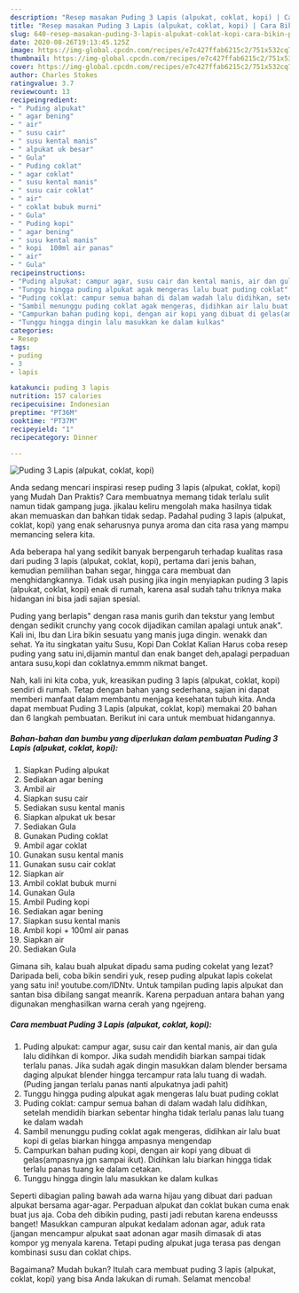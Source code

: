 ```yaml
---
description: "Resep masakan Puding 3 Lapis (alpukat, coklat, kopi) | Cara Bikin Puding 3 Lapis (alpukat, coklat, kopi) Yang Enak Dan Lezat"
title: "Resep masakan Puding 3 Lapis (alpukat, coklat, kopi) | Cara Bikin Puding 3 Lapis (alpukat, coklat, kopi) Yang Enak Dan Lezat"
slug: 640-resep-masakan-puding-3-lapis-alpukat-coklat-kopi-cara-bikin-puding-3-lapis-alpukat-coklat-kopi-yang-enak-dan-lezat
date: 2020-08-26T19:13:45.125Z
image: https://img-global.cpcdn.com/recipes/e7c427ffab6215c2/751x532cq70/puding-3-lapis-alpukat-coklat-kopi-foto-resep-utama.jpg
thumbnail: https://img-global.cpcdn.com/recipes/e7c427ffab6215c2/751x532cq70/puding-3-lapis-alpukat-coklat-kopi-foto-resep-utama.jpg
cover: https://img-global.cpcdn.com/recipes/e7c427ffab6215c2/751x532cq70/puding-3-lapis-alpukat-coklat-kopi-foto-resep-utama.jpg
author: Charles Stokes
ratingvalue: 3.7
reviewcount: 13
recipeingredient:
- " Puding alpukat"
- " agar bening"
- " air"
- " susu cair"
- " susu kental manis"
- " alpukat uk besar"
- " Gula"
- " Puding coklat"
- " agar coklat"
- " susu kental manis"
- " susu cair coklat"
- " air"
- " coklat bubuk murni"
- " Gula"
- " Puding kopi"
- " agar bening"
- " susu kental manis"
- " kopi  100ml air panas"
- " air"
- " Gula"
recipeinstructions:
- "Puding alpukat: campur agar, susu cair dan kental manis, air dan gula lalu didihkan di kompor. Jika sudah mendidih biarkan sampai tidak terlalu panas. Jika sudah agak dingin masukkan dalam blender bersama daging alpukat blender hingga tercampur rata lalu tuang di wadah. (Puding jangan terlalu panas nanti alpukatnya jadi pahit)"
- "Tunggu hingga puding alpukat agak mengeras lalu buat puding coklat"
- "Puding coklat: campur semua bahan di dalam wadah lalu didihkan, setelah mendidih biarkan sebentar hingha tidak terlalu panas lalu tuang ke dalam wadah"
- "Sambil menunggu puding coklat agak mengeras, didihkan air lalu buat kopi di gelas biarkan hingga ampasnya mengendap"
- "Campurkan bahan puding kopi, dengan air kopi yang dibuat di gelas(ampasnya jgn sampai ikut). Didihkan lalu biarkan hingga tidak terlalu panas tuang ke dalam cetakan."
- "Tunggu hingga dingin lalu masukkan ke dalam kulkas"
categories:
- Resep
tags:
- puding
- 3
- lapis

katakunci: puding 3 lapis 
nutrition: 157 calories
recipecuisine: Indonesian
preptime: "PT36M"
cooktime: "PT37M"
recipeyield: "1"
recipecategory: Dinner

---
```



![Puding 3 Lapis (alpukat, coklat, kopi)](https://img-global.cpcdn.com/recipes/e7c427ffab6215c2/751x532cq70/puding-3-lapis-alpukat-coklat-kopi-foto-resep-utama.jpg)

Anda sedang mencari inspirasi resep puding 3 lapis (alpukat, coklat, kopi) yang Mudah Dan Praktis? Cara membuatnya memang tidak terlalu sulit namun tidak gampang juga. jikalau keliru mengolah maka hasilnya tidak akan memuaskan dan bahkan tidak sedap. Padahal puding 3 lapis (alpukat, coklat, kopi) yang enak seharusnya punya aroma dan cita rasa yang mampu memancing selera kita.

Ada beberapa hal yang sedikit banyak berpengaruh terhadap kualitas rasa dari puding 3 lapis (alpukat, coklat, kopi), pertama dari jenis bahan, kemudian pemilihan bahan segar, hingga cara membuat dan menghidangkannya. Tidak usah pusing jika ingin menyiapkan puding 3 lapis (alpukat, coklat, kopi) enak di rumah, karena asal sudah tahu triknya maka hidangan ini bisa jadi sajian spesial.

Puding yang berlapis&#34; dengan rasa manis gurih dan tekstur yang lembut dengan sedikit crunchy yang cocok dijadikan camilan apalagi untuk anak&#34;. Kali ini, Ibu dan Lira bikin sesuatu yang manis juga dingin. wenakk dan sehat. Ya itu singkatan yaitu Susu, Kopi Dan Coklat Kalian Harus coba resep puding yang satu ini,dijamin mantul dan enak banget deh,apalagi perpaduan antara susu,kopi dan coklatnya.emmm nikmat banget.


Nah, kali ini kita coba, yuk, kreasikan puding 3 lapis (alpukat, coklat, kopi) sendiri di rumah. Tetap dengan bahan yang sederhana, sajian ini dapat memberi manfaat dalam membantu menjaga kesehatan tubuh kita. Anda dapat membuat Puding 3 Lapis (alpukat, coklat, kopi) memakai 20 bahan dan 6 langkah pembuatan. Berikut ini cara untuk membuat hidangannya.

<!--inarticleads1-->

##### Bahan-bahan dan bumbu yang diperlukan dalam pembuatan Puding 3 Lapis (alpukat, coklat, kopi):

1. Siapkan  Puding alpukat
1. Sediakan  agar bening
1. Ambil  air
1. Siapkan  susu cair
1. Sediakan  susu kental manis
1. Siapkan  alpukat uk besar
1. Sediakan  Gula
1. Gunakan  Puding coklat
1. Ambil  agar coklat
1. Gunakan  susu kental manis
1. Gunakan  susu cair coklat
1. Siapkan  air
1. Ambil  coklat bubuk murni
1. Gunakan  Gula
1. Ambil  Puding kopi
1. Sediakan  agar bening
1. Siapkan  susu kental manis
1. Ambil  kopi + 100ml air panas
1. Siapkan  air
1. Sediakan  Gula


Gimana sih, kalau buah alpukat dipadu sama puding cokelat yang lezat? Daripada beli, coba bikin sendiri yuk, resep puding alpukat lapis cokelat yang satu ini! youtube.com/IDNtv. Untuk tampilan puding lapis alpukat dan santan bisa dibilang sangat meanrik. Karena perpaduan antara bahan yang digunakan menghasilkan warna cerah yang ngejreng. 

<!--inarticleads2-->

##### Cara membuat Puding 3 Lapis (alpukat, coklat, kopi):

1. Puding alpukat: campur agar, susu cair dan kental manis, air dan gula lalu didihkan di kompor. Jika sudah mendidih biarkan sampai tidak terlalu panas. Jika sudah agak dingin masukkan dalam blender bersama daging alpukat blender hingga tercampur rata lalu tuang di wadah. (Puding jangan terlalu panas nanti alpukatnya jadi pahit)
1. Tunggu hingga puding alpukat agak mengeras lalu buat puding coklat
1. Puding coklat: campur semua bahan di dalam wadah lalu didihkan, setelah mendidih biarkan sebentar hingha tidak terlalu panas lalu tuang ke dalam wadah
1. Sambil menunggu puding coklat agak mengeras, didihkan air lalu buat kopi di gelas biarkan hingga ampasnya mengendap
1. Campurkan bahan puding kopi, dengan air kopi yang dibuat di gelas(ampasnya jgn sampai ikut). Didihkan lalu biarkan hingga tidak terlalu panas tuang ke dalam cetakan.
1. Tunggu hingga dingin lalu masukkan ke dalam kulkas


Seperti dibagian paling bawah ada warna hijau yang dibuat dari paduan alpukat bersama agar-agar. Perpaduan alpukat dan coklat bukan cuma enak buat jus aja. Coba deh dibikin puding, pasti jadi rebutan karena endeusss banget! Masukkan campuran alpukat kedalam adonan agar, aduk rata (jangan mencampur alpukat saat adonan agar masih dimasak di atas kompor yg menyala karena. Tetapi puding alpukat juga terasa pas dengan kombinasi susu dan coklat chips. 

Bagaimana? Mudah bukan? Itulah cara membuat puding 3 lapis (alpukat, coklat, kopi) yang bisa Anda lakukan di rumah. Selamat mencoba!
